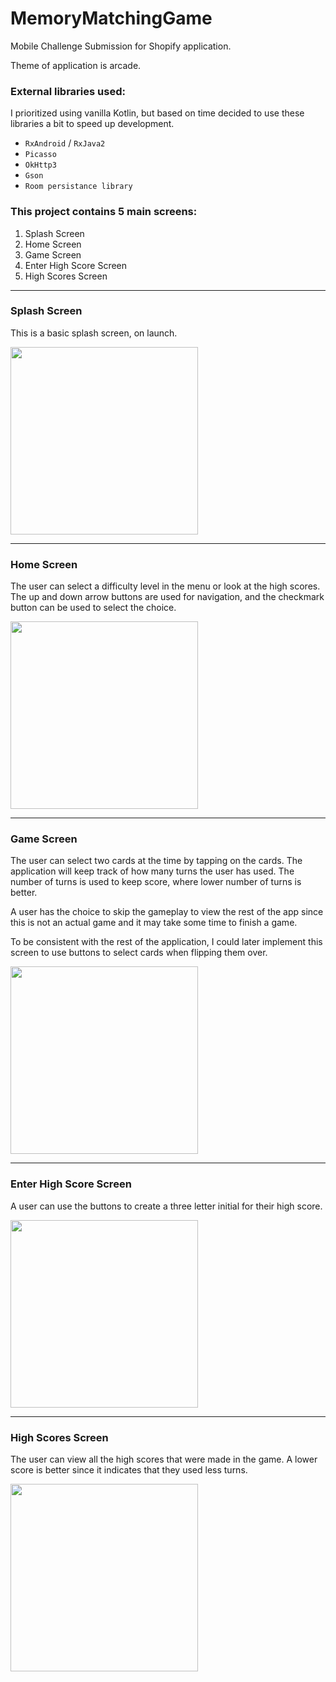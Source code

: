 # MemoryMatchingGame

Mobile Challenge Submission for Shopify application.

Theme of application is arcade.

### External libraries used:

I prioritized using vanilla Kotlin, but based on time decided to use these libraries a bit to speed up development.

- `RxAndroid` / `RxJava2`
- `Picasso`
- `OkHttp3`
- `Gson`
- `Room persistance library`

### This project contains 5 main screens:

1. Splash Screen
2. Home Screen
3. Game Screen
4. Enter High Score Screen
5. High Scores Screen

---

### Splash Screen

This is a basic splash screen, on launch.

<img src="./readme_images/splash_screen.png" width="300">

---

### Home Screen

The user can select a difficulty level in the menu or look at the high scores.
The up and down arrow buttons are used for navigation, and the checkmark button can be used to select the choice.

<img src="./readme_images/home_screen.png" width="300">

---

### Game Screen

The user can select two cards at the time by tapping on the cards.  The application will keep track of how many turns the user has used. 
The number of turns is used to keep score, where lower number of turns is better.

A user has the choice to skip the gameplay to view the rest of the app since this is not an actual game and it may take some time to finish a game.

To be consistent with the rest of the application, I could later implement this screen to use buttons to select cards when flipping them over. 

<img src="./readme_images/game_screen.png" width="300">

---

### Enter High Score Screen

A user can use the buttons to create a three letter initial for their high score.

<img src="./readme_images/enter_high_score_screen.png" width="300">

---

### High Scores Screen 

The user can view all the high scores that were made in the game.  A lower score is better since it indicates that they used less turns.

<img src="./readme_images/high_scores_screen.png" width="300">

